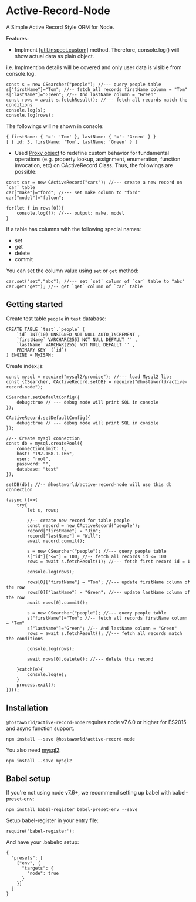 # Active-Record-Node
A Simple Active Record Style ORM for Node.

Features:
* Implment [[util.inspect.custom]](https://nodejs.org/api/util.html#util_custom_inspection_functions_on_objects) method. Therefore, console.log() will show actual data as plain object.

i.e. Implmention details will be covered and only user data is visible from console.log.
```
const s = new CSearcher("people"); //--- query people table
s["firstName"]="Tom"; //-- fetch all records firstName column = "Tom"
s["lastName"]="Green"; //-- And lastName column = "Green"
const rows = await s.fetchResult(); //--- fetch all records match the conditions
console.log(s);
console.log(rows);
```
The followings will ne shown in console:
```
{ firstName: { '=': 'Tom' }, lastName: { '=': 'Green' } }
[ { id: 3, firstName: 'Tom', lastName: 'Green' } ]
```

* Used [Proxy object](https://developer.mozilla.org/en-US/docs/Web/JavaScript/Reference/Global_Objects/Proxy) to redefine custom behavior for fundamental operations (e.g. property lookup, assignment, enumeration, function invocation, etc) on CActiveRecord Class. Thus, the followings are possible:

```
const car = new CActiveRecord("cars"); //--- create a new record on `car` table
car["make"]="ford"; //--- set make column to "ford"
car["model"]="falcon";

for(let f in rows[0]){
    console.log(f); //--- output: make, model
}
```
If a table has columns with the following special names:
* set
* get
* delete
* commit

You can set the column value using `set` or `get` method:
```
car.set("set","abc"); //--- set `set` column of `car` table to "abc"
car.get("get"); //-- get `get` column of `car` table
```

## Getting started

Create test table `people` in `test` database:

```
CREATE TABLE `test`.`people` ( 
    `id` INT(10) UNSIGNED NOT NULL AUTO_INCREMENT ,  
    `firstName` VARCHAR(255) NOT NULL DEFAULT '' ,  
    `lastName` VARCHAR(255) NOT NULL DEFAULT '' ,    
    PRIMARY KEY  (`id`)
) ENGINE = MyISAM;
```

Create index.js:
```
const mysql = require("mysql2/promise"); //--- load Mysql2 lib;
const {CSearcher, CActiveRecord,setDB} = require("@hostaworld/active-record-node");

CSearcher.setDefaultConfig({
    debug:true // --- debug mode will print SQL in console
});

CActiveRecord.setDefaultConfig({
    debug:true // --- debug mode will print SQL in console
});

//-- Create mysql connection
const db = mysql.createPool({
    connectionLimit: 1,
    host: "192.168.1.166",
    user: "root",
    password: "",
    database: "test"
});

setDB(db); //-- @hostaworld/active-record-node will use this db connection

(async ()=>{
    try{
        let s, rows;

        //-- create new record for table people
        const record = new CActiveRecord("people");
        record["firstName"] = "Jim";
        record["lastName"] = "Will";
        await record.commit();

        s = new CSearcher("people"); //--- query people table
        s["id"]["<="] = 100; //-- fetch all records id <= 100
        rows = await s.fetchResult(1); //--- fetch first record id = 1

        console.log(rows);

        rows[0]["firstName"] = "Tom"; //--- update firstName column of the row
        rows[0]["lastName"] = "Green"; //--- update lastName column of the row
        await rows[0].commit();

        s = new CSearcher("people"); //--- query people table
        s["firstName"]="Tom"; //-- fetch all records firstName column = "Tom"
        s["lastName"]="Green"; //-- And lastName column = "Green"
        rows = await s.fetchResult(); //--- fetch all records match the conditions

        console.log(rows);

        await rows[0].delete(); //--- delete this record
        
    }catch(e){
        console.log(e);
    }
    process.exit();
})();
```


## Installation

`@hostaworld/active-record-node` requires node v7.6.0 or higher for ES2015 and async function support.

```
npm install --save @hostaworld/active-record-node
```

You also need [mysql2](https://www.npmjs.com/package/mysql2):

```
npm install --save mysql2
```

## Babel setup

If you're not using node v7.6+, we recommend setting up babel with babel-preset-env:

```
npm install babel-register babel-preset-env --save
```
Setup babel-register in your entry file:
```
require('babel-register');
```
And have your .babelrc setup:
```
{
  "presets": [
    ["env", {
      "targets": {
        "node": true
      }
    }]
  ]
}
```

